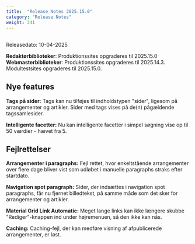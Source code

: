 ```yaml
---
title:  "Release Notes 2025.15.0"
category: "Release Notes"
weight: 341
---
```

## 
Releasedato: 10-04-2025

**Redaktørbiblioteker**: Produktionssites opgraderes til 2025.15.0\
**Webmasterbiblioteker**: Produktionssites opgraderes til 2025.14.3. Modultestsites opgraderes til 2025.15.0.

## Nye features

**Tags på sider:** Tags kan nu tilføjes til indholdstypen "sider", ligesom på arrangementer og artikler. Sider med tags vises på de(n) pågældende tagssamlesider.

**Intelligente facetter:** Nu kan intelligente facetter i simpel søgning vise op til 50 værdier - hævet fra 5.

## Fejlrettelser
**Arrangementer i paragraphs:** Fejl rettet, hvor enkeltstående arrangementer over flere dage bliver vist som udløbet i manuelle paragraphs straks efter startdato.

**Navigation spot paragraph:** Sider, der indsættes i navigation spot paragraphs, får nu fjernet billedtekst, på samme måde som det sker for arrangementer og artikler.

**Material Grid Link Automatic:** Meget lange links kan ikke længere skubbe "Rediger"-knappen ind under højremenuen, så den ikke kan nås.

**Caching:** Caching-fejl, der kan medføre visning af afpublicerede arrangementer, er løst.
